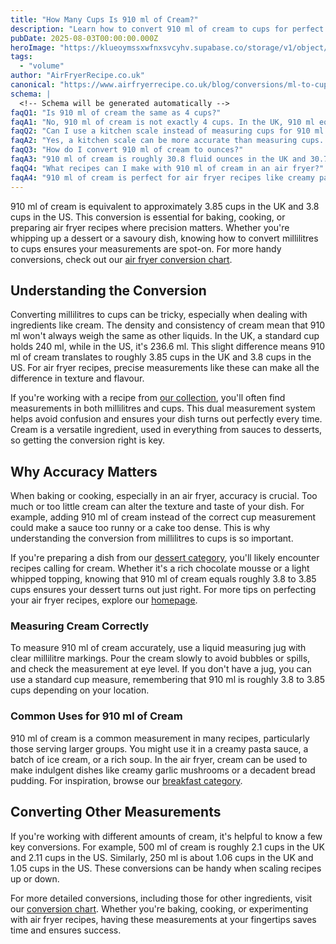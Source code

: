```yaml
---
title: "How Many Cups Is 910 ml of Cream?"
description: "Learn how to convert 910 ml of cream to cups for perfect baking and cooking every time. Includes UK and US measurements for accuracy."
pubDate: 2025-08-03T00:00:00.000Z
heroImage: "https://klueoymssxwfnxsvcyhv.supabase.co/storage/v1/object/public/Shmucket/how-many-cups-is-910-ml-of-cream.webp"
tags:
  - "volume"
author: "AirFryerRecipe.co.uk"
canonical: "https://www.airfryerrecipe.co.uk/blog/conversions/ml-to-cups/how-many-cups-is-910-ml-of-cream"
schema: |
  <!-- Schema will be generated automatically -->
faqQ1: "Is 910 ml of cream the same as 4 cups?"
faqA1: "No, 910 ml of cream is not exactly 4 cups. In the UK, 910 ml equals roughly 3.85 cups, while in the US, it's about 3.8 cups. The slight difference is due to variations in cup sizes between the two regions. Always measure carefully for best results."
faqQ2: "Can I use a kitchen scale instead of measuring cups for 910 ml of cream?"
faqA2: "Yes, a kitchen scale can be more accurate than measuring cups. Cream weighs approximately 240 grams per 250 ml, so 910 ml would weigh around 873 grams. This method eliminates the need for conversions and ensures precision, especially in baking."
faqQ3: "How do I convert 910 ml of cream to ounces?"
faqA3: "910 ml of cream is roughly 30.8 fluid ounces in the UK and 30.7 fluid ounces in the US. If you're measuring by weight, 910 ml of cream weighs about 30.8 ounces (873 grams). This conversion is useful for recipes requiring weight measurements."
faqQ4: "What recipes can I make with 910 ml of cream in an air fryer?"
faqA4: "910 ml of cream is perfect for air fryer recipes like creamy pasta bakes, bread pudding, or even homemade ice cream. You can also use it to make rich sauces or dips. For inspiration, check out our <a href=https://www.airfryerrecipe.co.uk/recipes>recipe collection</a>."
---
```

<p>910 ml of cream is equivalent to approximately 3.85 cups in the UK and 3.8 cups in the US. This conversion is essential for baking, cooking, or preparing air fryer recipes where precision matters. Whether you're whipping up a dessert or a savoury dish, knowing how to convert millilitres to cups ensures your measurements are spot-on. For more handy conversions, check out our <a href=https://www.airfryerrecipe.co.uk/air-fryer-conversion-chart>air fryer conversion chart</a>.</p>

<h2>Understanding the Conversion</h2>
<p>Converting millilitres to cups can be tricky, especially when dealing with ingredients like cream. The density and consistency of cream mean that 910 ml won't always weigh the same as other liquids. In the UK, a standard cup holds 240 ml, while in the US, it's 236.6 ml. This slight difference means 910 ml of cream translates to roughly 3.85 cups in the UK and 3.8 cups in the US. For air fryer recipes, precise measurements like these can make all the difference in texture and flavour.</p>
<p>If you're working with a recipe from <a href=https://www.airfryerrecipe.co.uk/recipes>our collection</a>, you'll often find measurements in both millilitres and cups. This dual measurement system helps avoid confusion and ensures your dish turns out perfectly every time. Cream is a versatile ingredient, used in everything from sauces to desserts, so getting the conversion right is key.</p>

<h2>Why Accuracy Matters</h2>
<p>When baking or cooking, especially in an air fryer, accuracy is crucial. Too much or too little cream can alter the texture and taste of your dish. For example, adding 910 ml of cream instead of the correct cup measurement could make a sauce too runny or a cake too dense. This is why understanding the conversion from millilitres to cups is so important.</p>
<p>If you're preparing a dish from our <a href=https://www.airfryerrecipe.co.uk/recipe-category/dessert>dessert category</a>, you'll likely encounter recipes calling for cream. Whether it's a rich chocolate mousse or a light whipped topping, knowing that 910 ml of cream equals roughly 3.8 to 3.85 cups ensures your dessert turns out just right. For more tips on perfecting your air fryer recipes, explore our <a href=https://www.airfryerrecipe.co.uk>homepage</a>.</p>

<h3>Measuring Cream Correctly</h3>
<p>To measure 910 ml of cream accurately, use a liquid measuring jug with clear millilitre markings. Pour the cream slowly to avoid bubbles or spills, and check the measurement at eye level. If you don't have a jug, you can use a standard cup measure, remembering that 910 ml is roughly 3.8 to 3.85 cups depending on your location.</p>

<h3>Common Uses for 910 ml of Cream</h3>
<p>910 ml of cream is a common measurement in many recipes, particularly those serving larger groups. You might use it in a creamy pasta sauce, a batch of ice cream, or a rich soup. In the air fryer, cream can be used to make indulgent dishes like creamy garlic mushrooms or a decadent bread pudding. For inspiration, browse our <a href=https://www.airfryerrecipe.co.uk/recipe-category/breakfast>breakfast category</a>.</p>

<h2>Converting Other Measurements</h2>
<p>If you're working with different amounts of cream, it's helpful to know a few key conversions. For example, 500 ml of cream is roughly 2.1 cups in the UK and 2.11 cups in the US. Similarly, 250 ml is about 1.06 cups in the UK and 1.05 cups in the US. These conversions can be handy when scaling recipes up or down.</p>
<p>For more detailed conversions, including those for other ingredients, visit our <a href=https://www.airfryerrecipe.co.uk/air-fryer-conversion-chart>conversion chart</a>. Whether you're baking, cooking, or experimenting with air fryer recipes, having these measurements at your fingertips saves time and ensures success.</p>
